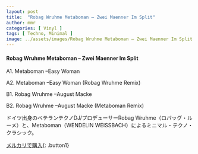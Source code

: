 ```yaml
---
layout: post
title:  "Robag Wruhme Metaboman – Zwei Maenner Im Split"
author: mmr
categories: [ Vinyl ]
tags: [ Techno, Minimal ]
image: ../assets/images/Robag Wruhme Metaboman – Zwei Maenner Im Split.jpg
---
```


#### Robag Wruhme Metaboman – Zwei Maenner Im Split

A1. Metaboman –Easy Woman

A2. Metaboman –Easy Woman (Robag Wruhme Remix)

B1. Robag Wruhme –August Macke

B2. Robag Wruhme –August Macke (Metaboman Remix)

ドイツ出身のベテランテクノDJ/プロデューサーRobag Wruhme（ロバッグ・ルーメ）と、Metaboman（WENDELIN WEISSBACH）によるミニマル・テクノ・クラシック。

[メルカリで購入](https://jp.mercari.com/item/m74153006017){: .button1}

